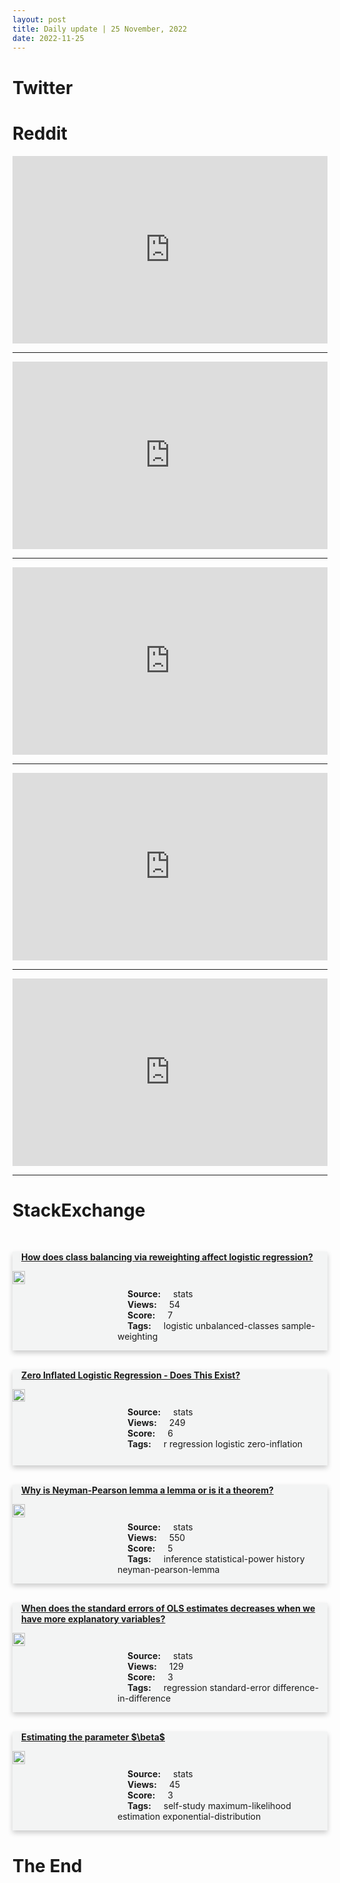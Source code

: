 ```yaml
---
layout: post
title: Daily update | 25 November, 2022
date: 2022-11-25
---
```


<script async src="https://platform.twitter.com/widgets.js" charset="utf-8"></script>


<script src='https://storage.ko-fi.com/cdn/scripts/overlay-widget.js'></script>
<script>
  kofiWidgetOverlay.draw('themldojo', {
    'type': 'floating-chat',
    'floating-chat.donateButton.text': 'Support me',
    'floating-chat.donateButton.background-color': '#f45d22',
    'floating-chat.donateButton.text-color': '#fff'
  });
</script>

# Twitter 

<blockquote class="twitter-tweet"><a href="https://twitter.com/Gerashchenko_en/status/1595830680021499905"></a></blockquote>

<blockquote class="twitter-tweet"><a href="https://twitter.com/brianbeutler/status/1595866301612044289"></a></blockquote>

<blockquote class="twitter-tweet"><a href="https://twitter.com/DistanceCovered/status/1595811452325093382"></a></blockquote>

<blockquote class="twitter-tweet"><a href="https://twitter.com/IuliiaMendel/status/1595778522060320768"></a></blockquote>

<blockquote class="twitter-tweet"><a href="https://twitter.com/FortniteBR/status/1595909172712939521"></a></blockquote>

<blockquote class="twitter-tweet"><a href="https://twitter.com/ylecun/status/1595697779246239748"></a></blockquote>

<blockquote class="twitter-tweet"><a href="https://twitter.com/stanfordnlp/status/1595586011307728897"></a></blockquote>

<blockquote class="twitter-tweet"><a href="https://twitter.com/karpathy/status/1595598216678248449"></a></blockquote>

<blockquote class="twitter-tweet"><a href="https://twitter.com/ylecun/status/1595814320625033218"></a></blockquote>

<blockquote class="twitter-tweet"><a href="https://twitter.com/ylecun/status/1595899472298508289"></a></blockquote>

# Reddit 

<iframe id="reddit-embed" src="https://www.redditmedia.com/r/MachineLearning/comments/z36n5j/p_stable_diffusion_20_announcement?ref_source=embed&amp;ref=share&amp;embed=true" sandbox="allow-scripts allow-same-origin allow-popups" style="border: none;" height="300" width="100%" scrolling="yes"></iframe>
<hr style="width:100%;text-align:left;margin-left:0">
<iframe id="reddit-embed" src="https://www.redditmedia.com/r/datascience/comments/z37m2h/anyone_in_this_subreddit_self_taught?ref_source=embed&amp;ref=share&amp;embed=true" sandbox="allow-scripts allow-same-origin allow-popups" style="border: none;" height="300" width="100%" scrolling="yes"></iframe>
<hr style="width:100%;text-align:left;margin-left:0">
<iframe id="reddit-embed" src="https://www.redditmedia.com/r/datascience/comments/z3ffli/at_what_point_does_plain_vanilla_data_become_big?ref_source=embed&amp;ref=share&amp;embed=true" sandbox="allow-scripts allow-same-origin allow-popups" style="border: none;" height="300" width="100%" scrolling="yes"></iframe>
<hr style="width:100%;text-align:left;margin-left:0">
<iframe id="reddit-embed" src="https://www.redditmedia.com/r/statistics/comments/z3gm91/c_why_is_statistical_programmer_salary_in_the_usa?ref_source=embed&amp;ref=share&amp;embed=true" sandbox="allow-scripts allow-same-origin allow-popups" style="border: none;" height="300" width="100%" scrolling="yes"></iframe>
<hr style="width:100%;text-align:left;margin-left:0">
<iframe id="reddit-embed" src="https://www.redditmedia.com/r/datascience/comments/z3n3ej/can_i_become_a_data_scientist_without_a_masters?ref_source=embed&amp;ref=share&amp;embed=true" sandbox="allow-scripts allow-same-origin allow-popups" style="border: none;" height="300" width="100%" scrolling="yes"></iframe>
<hr style="width:100%;text-align:left;margin-left:0">

<style>
.card {
box-shadow: 0 4px 8px 0 rgba(0,0,0,0.2);
transition: 0.3s;
width: 100%;
background-color: #F3F4F4;
}
p{
    margin-left:  3em;
    padding-top: 1em;
}
.part2{
    display: grid;
    grid-template-columns: 1fr 3fr;
}
h4{
    margin: 1em;
}

.card:hover {
box-shadow: 0 8px 16px 0 rgba(0,0,0,0.2);
}
b {
padding: 2px 16px;
}
</style>
  
# StackExchange 


  <br>
  <div class="card">
  <h4><a href='https://stats.stackexchange.com/questions/596851/how-does-class-balancing-via-reweighting-affect-logistic-regression'>How does class balancing via reweighting affect logistic regression?</a></h4> 
  <div class="part2">
      <img src="https://cdn.sstatic.net/Sites/stats/Img/apple-touch-icon@2.png?v=344f57aa10cc" alt="Img missing!" style="width:40%">
      <p><b>Source:</b> stats<br><b>Views:</b> 54<br><b>Score:</b> 7<br><b>Tags:</b> <span class="badge badge-dark">logistic</span> <span class="badge badge-dark">unbalanced-classes</span> <span class="badge badge-dark">sample-weighting</span></p> 
  </div>
  </div>
      
  <br>
  <div class="card">
  <h4><a href='https://stats.stackexchange.com/questions/596796/zero-inflated-logistic-regression-does-this-exist'>Zero Inflated Logistic Regression - Does This Exist?</a></h4> 
  <div class="part2">
      <img src="https://cdn.sstatic.net/Sites/stats/Img/apple-touch-icon@2.png?v=344f57aa10cc" alt="Img missing!" style="width:40%">
      <p><b>Source:</b> stats<br><b>Views:</b> 249<br><b>Score:</b> 6<br><b>Tags:</b> <span class="badge badge-dark">r</span> <span class="badge badge-dark">regression</span> <span class="badge badge-dark">logistic</span> <span class="badge badge-dark">zero-inflation</span></p> 
  </div>
  </div>
      
  <br>
  <div class="card">
  <h4><a href='https://stats.stackexchange.com/questions/596795/why-is-neyman-pearson-lemma-a-lemma-or-is-it-a-theorem'>Why is Neyman-Pearson lemma a lemma or is it a theorem?</a></h4> 
  <div class="part2">
      <img src="https://cdn.sstatic.net/Sites/stats/Img/apple-touch-icon@2.png?v=344f57aa10cc" alt="Img missing!" style="width:40%">
      <p><b>Source:</b> stats<br><b>Views:</b> 550<br><b>Score:</b> 5<br><b>Tags:</b> <span class="badge badge-dark">inference</span> <span class="badge badge-dark">statistical-power</span> <span class="badge badge-dark">history</span> <span class="badge badge-dark">neyman-pearson-lemma</span></p> 
  </div>
  </div>
      
  <br>
  <div class="card">
  <h4><a href='https://stats.stackexchange.com/questions/596797/when-does-the-standard-errors-of-ols-estimates-decreases-when-we-have-more-expla'>When does the standard errors of OLS estimates decreases when we have more explanatory variables?</a></h4> 
  <div class="part2">
      <img src="https://cdn.sstatic.net/Sites/stats/Img/apple-touch-icon@2.png?v=344f57aa10cc" alt="Img missing!" style="width:40%">
      <p><b>Source:</b> stats<br><b>Views:</b> 129<br><b>Score:</b> 3<br><b>Tags:</b> <span class="badge badge-dark">regression</span> <span class="badge badge-dark">standard-error</span> <span class="badge badge-dark">difference-in-difference</span></p> 
  </div>
  </div>
      
  <br>
  <div class="card">
  <h4><a href='https://stats.stackexchange.com/questions/596867/estimating-the-parameter-beta'>Estimating the parameter $\beta$</a></h4> 
  <div class="part2">
      <img src="https://cdn.sstatic.net/Sites/stats/Img/apple-touch-icon@2.png?v=344f57aa10cc" alt="Img missing!" style="width:40%">
      <p><b>Source:</b> stats<br><b>Views:</b> 45<br><b>Score:</b> 3<br><b>Tags:</b> <span class="badge badge-dark">self-study</span> <span class="badge badge-dark">maximum-likelihood</span> <span class="badge badge-dark">estimation</span> <span class="badge badge-dark">exponential-distribution</span></p> 
  </div>
  </div>
      
# The End